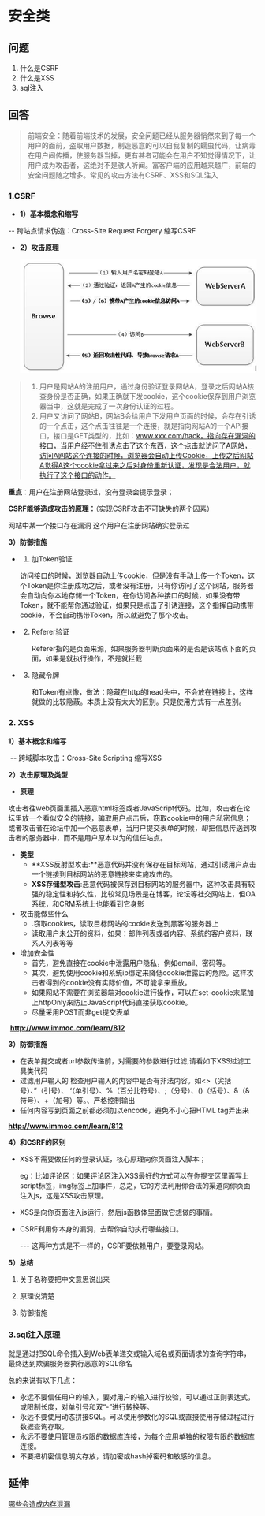 # 安全类

## 问题

1. 什么是CSRF
2. 什么是XSS
3. sql注入

## 回答

> 前端安全：随着前端技术的发展，安全问题已经从服务器悄然来到了每一个用户的面前，盗取用户数据，制造恶意的可以自我复制的蠕虫代码，让病毒在用户间传播，使服务器当掉，更有甚者可能会在用户不知觉得情况下，让用户成为攻击者，这绝对不是骇人听闻。富客户端的应用越来越广，前端的安全问题随之增多。常见的攻击方法有CSRF、XSS和SQL注入

### 1.CSRF

-   **1）基本概念和缩写**

  -- 跨站点请求伪造：Cross-Site Request Forgery 缩写CSRF

- **2）攻击原理**

  ![](..\assets\images\csrf.jpg)

> 1. 用户是网站A的注册用户，通过身份验证登录网站A，登录之后网站A核查身份是否正确，如果正确就下发cookie，这个cookie保存到用户浏览器当中，这就是完成了一次身份认证的过程。
> 2. 用户又访问了网站B，网站B会给用户下发用户页面的时候，会存在引诱的一个点击，这个点击往往是一个连接，就是指向网站A的一个API接口，接口是GET类型的，比如：www.xxx.com/hack，指向存在漏洞的接口，当用户经不住引诱点击了这个东西，这个点击就访问了A网站，访问A网站这个连接的时候，浏览器会自动上传Cookie，上传之后网站A觉得A这个cookie拿过来之后对身份重新认证，发现是合法用户，就执行了这个接口的动作。

**重点**：用户在注册网站登录过，没有登录会提示登录；

**CSRF能够造成攻击的原理：**（实现CSRF攻击不可缺失的两个因素）

   网站中某一个接口存在漏洞
   这个用户在注册网站确实登录过

**3）防御措施**

- 1. 加Token验证

  ​    访问接口的时候，浏览器自动上传cookie，但是没有手动上传一个Token，这个Token是你注册成功之后，或者没有注册，只有你访问了这个网站，服务器会自动向你本地存储一个Token，在你访问各种接口的时候，如果没有带Token，就不能帮你通过验证，如果只是点击了引诱连接，这个指挥自动携带cookie，不会自动携带Token，所以就避免了那个攻击。

- 2. Referer验证

     Referer指的是页面来源，如果服务器判断页面来的是否是该站点下面的页面，如果是就执行操作，不是就拦截

- 3. 隐藏令牌

     和Token有点像，做法：隐藏在http的head头中，不会放在链接上，这样就做的比较隐蔽。本质上没有太大的区别。只是使用方式有一点差别。

###  2. XSS

**1）基本概念和缩写**

​	-- 跨域脚本攻击：Cross-Site Scripting 缩写XSS

**2）攻击原理及类型**

- **原理**

​	  攻击者往web页面里插入恶意html标签或者JavaScript代码。比如，攻击者在论坛里放一个看似安全的链接，骗取用户点击后，窃取cookie中的用户私密信息；或者攻击者在论坛中加一个恶意表单，当用户提交表单的时候，却把信息传送到攻击者的服务器中，而不是用户原本以为的信任站点。

- **类型**
  - **XSS反射型攻击:**恶意代码并没有保存在目标网站，通过引诱用户点击一个链接到目标网站的恶意链接来实施攻击的。
  - **XSS存储型攻击**:恶意代码被保存到目标网站的服务器中，这种攻击具有较强的稳定性和持久性，比较常见场景是在博客，论坛等社交网站上，但OA系统，和CRM系统上也能看到它身影
- 攻击能做些什么
  - .窃取cookies，读取目标网站的cookie发送到黑客的服务器上
  - 读取用户未公开的资料，如果：邮件列表或者内容、系统的客户资料，联系人列表等等
- 增加安全性
  - 首先，避免直接在cookie中泄露用户隐私，例如email、密码等。
  - 其次，避免使用cookie和系统ip绑定来降低cookie泄露后的危险。这样攻击者得到的cookie没有实际价值，不可能拿来重放。
  - 如果网站不需要在浏览器端对cookie进行操作，可以在set-cookie末尾加上httpOnly来防止JavaScript代码直接获取cookie。
  - 尽量采用POST而非get提交表单

​	**http://www.immoc.com/learn/812**

**3）防御措施**

- 在表单提交或者url参数传递前，对需要的参数进行过滤,请看如下XSS过滤工具类代码
-  过滤用户输入的 检查用户输入的内容中是否有非法内容。如<>（尖括号）、”（引号）、 ‘（单引号）、%（百分比符号）、;（分号）、()（括号）、&（& 符号）、+（加号）等。、严格控制输出
- 任何内容写到页面之前都必须加以encode，避免不小心把HTML tag弄出来

**http://www.immoc.com/learn/812**

**4）和CSRF的区别**

- XSS不需要做任何的登录认证，核心原理向你页面注入脚本；

  eg：比如评论区：如果评论区注入XSS最好的方式可以在你提交区里面写上script标签，img标签上加事件，总之，它的方法利用你合法的渠道向你页面注入js，这是XSS攻击原理。

- XSS是向你页面注入js运行，然后js函数体里面做它想做的事情。

- CSRF利用你本身的漏洞，去帮你自动执行哪些接口。

  --- 这两种方式是不一样的，CSRF要依赖用户，要登录网站。

**5）总结**

1. 关于名称要把中文意思说出来

2. 原理说清楚

3. 防御措施



### 3.sql注入原理

就是通过把SQL命令插入到Web表单递交或输入域名或页面请求的查询字符串，最终达到欺骗服务器执行恶意的SQL命名

总的来说有以下几点：

- 永远不要信任用户的输入，要对用户的输入进行校验，可以通过正则表达式，或限制长度，对单引号和双“-”进行转换等。
- 永远不要使用动态拼接SQL。可以使用参数化的SQL或直接使用存储过程进行数据查询存取。
- 永远不要使用管理员权限的数据库连接，为每个应用单独的权限有限的数据库连接。
- 不要把机密信息明文存放，请加密或hash掉密码和敏感的信息。

## 延伸

[哪些会造成内存泄漏](../html/哪些会造成内存泄漏.md)